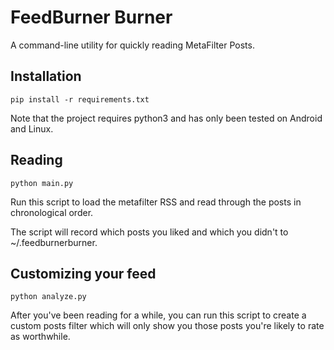 # FeedBurner Burner

A command-line utility for quickly reading MetaFilter Posts.

## Installation

`pip install -r requirements.txt`

Note that the project requires python3 and has only been tested on Android and Linux.

## Reading

`python main.py`

Run this script to load the metafilter RSS and read through the posts in chronological order.

The script will record which posts you liked and which you didn't to ~/.feedburnerburner.

## Customizing your feed

`python analyze.py`

After you've been reading for a while, you can run this script to create a custom posts filter which will only show you those posts you're likely to rate as worthwhile.

